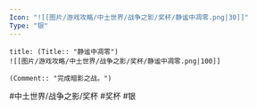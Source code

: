 ```yaml
---
Icon: "![[图片/游戏攻略/中土世界/战争之影/奖杯/静谧中凋零.png|30]]"
Type: "银"
---
```

```ad-common-silver-trophy
title: (Title:: "静谧中凋零")
![[图片/游戏攻略/中土世界/战争之影/奖杯/静谧中凋零.png|100]]

(Comment:: "完成暗影之战。")
```

#中土世界/战争之影/奖杯 #奖杯 #银
